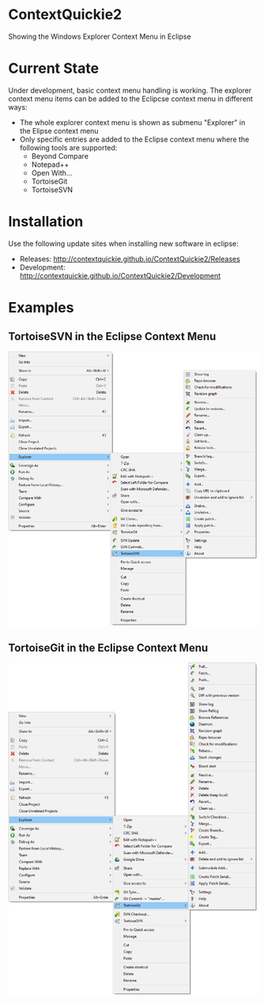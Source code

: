 # ContextQuickie2
Showing the Windows Explorer Context Menu in Eclipse

# Current State
Under development, basic context menu handling is working.
The explorer context menu items can be added to the Eclipcse context menu in different ways:
- The whole explorer context menu is shown as submenu "Explorer" in the Elipse context menu
- Only specific entries are added to the Eclipse context menu where the following tools are supported:
  - Beyond Compare
  - Notepad++
  - Open With...
  - TortoiseGit
  - TortoiseSVN

# Installation
Use the following update sites when installing new software in eclipse:
* Releases: http://contextquickie.github.io/ContextQuickie2/Releases
* Development: http://contextquickie.github.io/ContextQuickie2/Development

# Examples
## TortoiseSVN in the Eclipse Context Menu

![TortoiseSVN in the Eclipse Context Menu](https://github.com/ContextQuickie/ContextQuickie2/raw/main/Images/EclipseExample_TortoiseSVN.png)

## TortoiseGit in the Eclipse Context Menu

![TortoiseGit in the Eclipse Context Menu](https://github.com/ContextQuickie/ContextQuickie2/raw/main/Images/EclipseExample_TortoiseGit.png)
